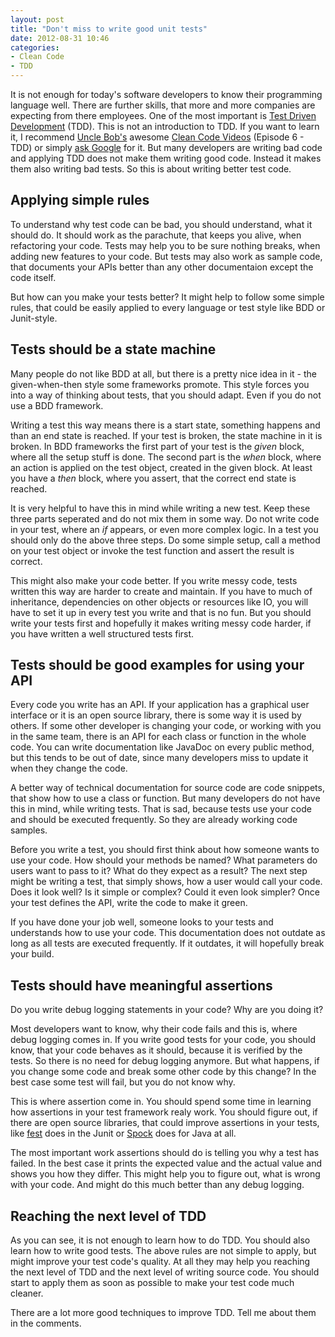 ```yaml
---
layout: post
title: "Don't miss to write good unit tests"
date: 2012-08-31 10:46
categories:
- Clean Code
- TDD
---
```


It is not enough for today's software developers to know their
programming language well. There are further skills, that more and
more companies are expecting from there employees. One of the most
important is
[Test Driven Development](https://en.wikipedia.org/wiki/Test-driven_development)
(TDD). This is not an introduction to TDD. If you want to learn it, I
recommend [Uncle Bob's](https://twitter.com/unclebobmartin) awesome
[Clean Code Videos](http://www.cleancoders.com/) (Episode 6 - TDD) or
simply [ask Google](https://www.google.com/search?q=tdd+tutorial) for
it. But many developers are writing bad code and applying TDD does not
make them writing good code. Instead it makes them also writing bad
tests. So this is about writing better test code.

Applying simple rules
----------

To understand why test code can be bad, you should understand, what it
should do. It should work as the parachute, that keeps you alive, when
refactoring your code. Tests may help you to be sure nothing breaks,
when adding new features to your code. But tests may also work as
sample code, that documents your APIs better than any other
documentaion except the code itself.

But how can you make your tests better? It might help to follow some
simple rules, that could be easily applied to every language or test
style like BDD or Junit-style.

Tests should be a state machine
----------

Many people do not like BDD at all, but there is a pretty nice idea in
it - the given-when-then style some frameworks promote. This style
forces you into a way of thinking about tests, that you should adapt.
Even if you do not use a BDD framework.

Writing a test this way means there is a start state, something
happens and than an end state is reached. If your test is broken, the
state machine in it is broken. In BDD frameworks the first part of
your test is the _given_ block, where all the setup stuff is done. The
second part is the _when_ block, where an action is applied on the
test object, created in the given block. At least you have a _then_
block, where you assert, that the correct end state is reached.

It is very helpful to have this in mind while writing a new test. Keep
these three parts seperated and do not mix them in some way. Do not
write code in your test, where an _if_ appears, or even more complex
logic. In a test you should only do the above three steps. Do some
simple setup, call a method on your test object or invoke the test
function and assert the result is correct.

This might also make your code better. If you write messy code, tests
written this way are harder to create and maintain. If you have to
much of inheritance, dependencies on other objects or resources like
IO, you will have to set it up in every test you write and that is no
fun. But you should write your tests first and hopefully it makes
writing messy code harder, if you have written a well structured tests
first.

Tests should be good examples for using your API
----------

Every code you write has an API. If your application has a graphical
user interface or it is an open source library, there is some way it
is used by others. If some other developer is changing your code, or
working with you in the same team, there is an API for each class or
function in the whole code. You can write documentation like JavaDoc
on every public method, but this tends to be out of date, since many
developers miss to update it when they change the code.

A better way of technical documentation for source code are code
snippets, that show how to use a class or function. But many
developers do not have this in mind, while writing tests. That is sad,
because tests use your code and should be executed frequently. So they
are already working code samples.

Before you write a test, you should first think about how someone
wants to use your code. How should your methods be named? What
parameters do users want to pass to it? What do they expect as a
result? The next step might be writing a test, that simply shows, how
a user would call your code. Does it look well? Is it simple or
complex? Could it even look simpler? Once your test defines the API,
write the code to make it green.

If you have done your job well, someone looks to your tests and
understands how to use your code. This documentation does not outdate
as long as all tests are executed frequently. If it outdates, it will
hopefully break your build.

Tests should have meaningful assertions
----------

Do you write debug logging statements in your code? Why are you doing
it?

Most developers want to know, why their code fails and this is, where
debug logging comes in. If you write good tests for your code, you
should know, that your code behaves as it should, because it is
verified by the tests. So there is no need for debug logging
anymore. But what happens, if you change some code and break some
other code by this change? In the best case some test will fail, but
you do not know why.

This is where assertion come in. You should spend some time in
learning how assertions in your test framework realy work. You should
figure out, if there are open source libraries, that could improve
assertions in your tests, like
[fest](https://github.com/alexruiz/fest-assert-2.x/wiki) does in the
Junit or [Spock](http://spockframework.org) does for Java at all.

The most important work assertions should do is telling you why a test
has failed. In the best case it prints the expected value and the
actual value and shows you how they differ. This might help you to
figure out, what is wrong with your code. And might do this much
better than any debug logging.

Reaching the next level of TDD
----------

As you can see, it is not enough to learn how to do TDD. You should
also learn how to write good tests. The above rules are not simple to
apply, but might improve your test code's quality. At all they may
help you reaching the next level of TDD and the next level of writing
source code. You should start to apply them as soon as possible to
make your test code much cleaner.

There are a lot more good techniques to improve TDD. Tell me about
them in the comments.
